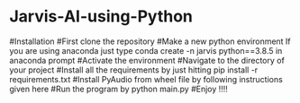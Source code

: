 # Jarvis-AI-using-Python

#Installation
#First clone the repository
#Make a new python environment If you are using anaconda just type conda create -n jarvis python==3.8.5 in anaconda prompt
#Activate the environment
#Navigate to the directory of your project
#Install all the requirements by just hitting pip install -r requirements.txt
#Install PyAudio from wheel file by following instructions given here
#Run the program by python main.py
#Enjoy !!!!
